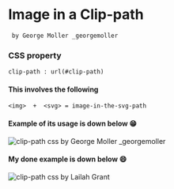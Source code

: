 # Image in a Clip-path 
``` by George Moller _georgemoller```

### CSS property
`clip-path : url(#clip-path)`

####  This involves the following

```
<img>  +  <svg> = image-in-the-svg-path

```

#### Example of its usage is down below :grin:
<img src="./images/FB0e2mBXIAQoLUD.jpg" alt="clip-path css by George Moller _georgemoller" />



#### My done example is down below :smile:
<img src=""  alt="clip-path css by Lailah Grant" />

